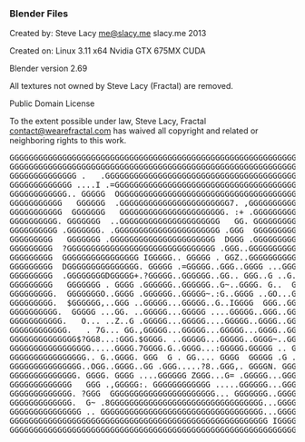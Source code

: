 ### Blender Files

Created by: Steve Lacy <me@slacy.me> slacy.me 2013

Created on: Linux 3.11 x64 Nvidia GTX 675MX CUDA

Blender version 2.69

All textures not owned by Steve Lacy (Fractal) are removed.

Public Domain License

To the extent possible under law, Steve Lacy, Fractal <contact@wearefractal.com> has waived all copyright and related or neighboring rights to this work.
<pre>
GGGGGGGGGGGGGGGGGGGGGGGGGGGGGGGGGGGGGGGGGGGGGGGGGGGGGGGGGGGGGGGGGGGGGGGGGGGGGGGG
GGGGGGGGGGGGGGGGGGGGGGGGGGGGGGGGGGGGGGGGGGGGGGGGGGGGGGGGGGGGGGGGGGGGGGGGGGGGGGGG
GGGGGGGGGGGGGG .   .GGGGGGGGGGGGGGGGGGGGGGGGGGGGGGGGGGGGGGGGGGGGGGGGGGGGGGGGGGGG
GGGGGGGGGGGGG ....I .=GGGGGGGGGGGGGGGGGGGGGGGGGGGGGGGGGGGGGGGGGGGGGGGGGGGGGGGGGG
GGGGGGGGGGGG.. GGGGG  OGGGGGGGGGGGGGGGGGGGGGGGGGGGGGGGGGGGGGGGGGGGGGGGGGGGGGGGGG
GGGGGGGGGGG   GGGGGG  .GGGGGGGGGGGGGGGGGGGGGGG7. ,GGGGGGGGGGGGGGGGGGGGGGGGGGGGGG
GGGGGGGGGGG  GGGGGGG   GGGGGGGGGGGGGGGGGGGGGG. :+ .GGGGGGGGGGGGGGGGGGGGGGGGGGGGG
GGGGGGGGGG. GGGGGGG  ..GGGGGGGGGGGGGGGGGGGGG   GG. GGGGGGGGGGGGGGGGGGGGGGGGGGGGG
GGGGGGGGGG .GGGGGGG. .GGGGGGGGGGGGGGGGGGGGGG .GGG  GGGGGGGGGGGGGGGGGGGGGGGGGGGGG
GGGGGGGGG   GGGGGGG .GGGGGGGGGGGGGGGGGGGGGG  DGGG .GGGGGGGGGGGGGGGGGGGGGGGGGGGGG
GGGGGGGGG  ?GGGGGGGGGGGGGGGGGGGGGGGGGGGGGGG .GGG..GGGGGGGGGGGGN=GGGGGGGGGGGGGGGG
GGGGGGGGG  GGGGGGGGGGGGGGGG IGGGGG.. GGGGG . GGZ..GGGGGGGGGGG....:GGGGGGGGGGGGGG
GGGGGGGGG  DGGGGGGGGGGGGGGG. GGGGG .=GGGGG..GGG..GGGG ...GGG GGG .GGGGGGGGGGGGGG
GGGGGGGGG  .GGGGGGGGDGGGGG+.?GGGGG..GGGGGG..GG.. GGG..G ..G.GGGGG.NGGGGGGGGGGGGG
GGGGGGGGG   GGGGGGG . GGGG .GGGGGG..GGGGGG..G~..GGGG. G..  GGGGGG. GGGGGGGGGGGGG
GGGGGGGGG.  GGGGGGGO..GGGG .GGGGGG..GGGGG~.:G..GGGG ..GO...GGGGGG..GGGGGGGGGGGGG
GGGGGGGGG.  $GGGGGG,..GGG ..GGGGG...GGGGG..G..IGGGG  GGG..GGGGGGG.DGGGGGGGGGGGGG
GGGGGGGGGG.  GGGGG ...GG. ..GGGGG...GGGGG ....GGGGG..GGG..GGGGGGO.GGGGGGGGGGGGGG
GGGGGGGGGGG.   O... ..Z..G .GGGGG...GGGGG....GGGGG..GGGG..GGGGGG. GGGGGGGGGGGGGG
GGGGGGGGGGGG.   . 7G... GG.,GGGGG...GGGGG...GGGGG...GGGG..GGGGGG. GGGG .GGGGGGGG
GGGGGGGGGGGGGG$?GG8...:GGG.$GGGG. ..GGGGG...GGGGG..GGGG~..GGGGG. GGG. 7GGGGGGGGG
GGGGGGGGGGGGGGGGG.....GGGG.7GGGG.G..GGGG...:GGGGG.GGGGG .. GGG~..  ..GGGGGGGGGGG
GGGGGGGGGGGGGGGG.. G..GGGG. GGG  G . GG.... GGGG  GGGGG .G .. ....GGGGGGGGGGGGGG
GGGGGGGGGGGGGGG..OGG..GGGG..GG .GGG.....?8..GGG,. GGGGN. GGGGGGGGGGGGGGGGGGGGGGG
GGGGGGGGGGGGGG. GGGG. GGGG ....GGGGGG ZGGG...G= .GGGGG...GGGGGGGGGGGGGGGGGGGGGGG
GGGGGGGGGGGGG   GGG .,GGGGG:. GGGGGGGGGGGG .....GGGGGG...GGGGGGGGGGGGGGGGGGGGGGG
GGGGGGGGGGGGG. ?GGG  GGGGGGGGGGGGGGGGGGGGGG... GGGGGGG..GGGGGGGGGGGGGGGGGGGGGGGG
GGGGGGGGGGGGG.  G~ .8GGGGGGGGGGGGGGGGGGGGGGGGGGGGGGGG...GGGGGGGGGGGGGGGGGGGGGGGG
GGGGGGGGGGGGGGG .. GGGGGGGGGGGGGGGGGGGGGGGGGGGGGGGGGG...GGGGGGGGGGGGGGGGGGGGGGGG
GGGGGGGGGGGGGGGGGGGGGGGGGGGGGGGGGGGGGGGGGGGGGGGGGGGGGG IGGGGGGGGGGGGGGGGGGGGGGGG
GGGGGGGGGGGGGGGGGGGGGGGGGGGGGGGGGGGGGGGGGGGGGGGGGGGGGGGGGGGGGGGGGGGGGGGGGGGGGGGG
</pre>